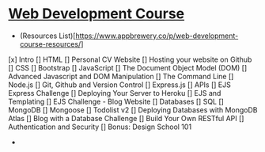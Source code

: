 # [Web Development Course](https://www.udemy.com/course/the-complete-web-development-bootcamp/)

 -  (Resources List)[https://www.appbrewery.co/p/web-development-course-resources/]

 [x] Intro
 [] HTML
 [] Personal CV Website
 [] Hosting your website on Github
 [] CSS
 [] Bootstrap
 [] JavaScript
 [] The Document Object Model (DOM)
 [] Advanced Javascript and DOM Manipulation
 [] The Command Line
 [] Node.js
 [] Git, Github and Version Control
 [] Express.js
 [] APIs
 [] EJS Express Challenge
 [] Deploying Your Server to Heroku
 [] EJS and Templating
 [] EJS Challenge - Blog Website
 [] Databases
 [] SQL
 [] MongoDB
 [] Mongoose
 [] Todolist v2
 [] Deploying Databases with MongoDB Atlas
 [] Blog with a Database Challenge
 [] Build Your Own RESTful API
 [] Authentication and Security
 [] Bonus: Design School 101
 
 -
 

